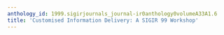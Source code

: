 ```yaml
---
anthology_id: 1999.sigirjournals_journal-ir0anthology0volumeA33A1.6
title: 'Customised Information Delivery: A SIGIR 99 Workshop'
---
```

